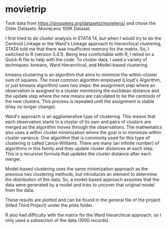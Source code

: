 # movietrip

Took data from https://grouplens.org/datasets/movielens/ and chose the Older Datasets: MovieLens 100K Dataset. 

I first tried to do cluster analysis in STATA 14, but when I would try to do the Centroid Linkage or the Ward's Linkage approach
to hierarchical clustering, STATA told me that there was insufficient memory for the matrix. So, I switched to R (version 3.4.1). Being less comfortable
with R, I relied on a Quick-R file to help with the code. 
To cluster data, I used a variety of techniques: kmeans, Ward Hierarchical, and Model-based clustering. 

kmeans clustering is an algorithm that aims to minimize the within-cluster sum of squares. The most common algorithm employed (Lloyd's
Algorithm, or just kmeans algorithm) uses two steps: the assignment step where an observation is assigned to a cluster minimizing the
euclidean distance and the update step where the new means are calculated to be the centroids of the new clusters. This process is repeated
until the assignment is stable (they no longer change). 

Ward's approach is an agglomerative type of clustering. This means that each observation starts in a cluster of its own and pairs of 
clusters are merged as the algorithm moves through the observations. The mathematics also uses a within cluster minimization 
where the goal is to mimimize within cluster variance. One algorithm that is commonly used for this type of clustering is called
Lance-Williams. There are many (an infinite number) of algorithms in this family and they update cluster distances at each step. This is 
a recursive formula that updates the cluster distance after each merger. 

Model-based clustering uses the same minimization approach as the previous two clustering methods, but introduces an element to determine
the distribution of the data. So, a model-based approach assumes that the data were generated by a model and tries to uncover that original
model from the data. 

These results are plotted and can be found in the general file of the project (titled Third Project) under the plots folder. 

R also had difficulty with the matrix for the Ward hierarchical approach, so I only used a subsection of the data (1000 records). 
